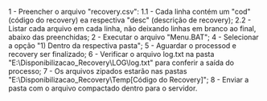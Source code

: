 1 - Preencher o arquivo "recovery.csv":
	1.1 - Cada linha contém um "cod" (código do recovery) ea respectiva "desc" (descrição de recovery); 
	2.2 - Listar cada arquivo em cada linha, não deixando linhas em branco ao final, abaixo das preenchidas;
2 - Executar o arquivo "Menu.BAT";
4 - Selecionar a opção "1) Dentro da respectiva pasta";
5 - Aguardar o processod e recovery ser finalizado;
6 - Verificar o arquivo log.txt na pasta "E:\Disponibilizacao_Recovery\LOG\log.txt" para conferir a saída do processo;
7 - Os arquivos zipados estarão nas pastas "E:\Disponibilizacao_Recovery\Temp\[Código do Recovery]";
8 - Enviar a pasta com o arquivo compactado dentro para o servidor.
